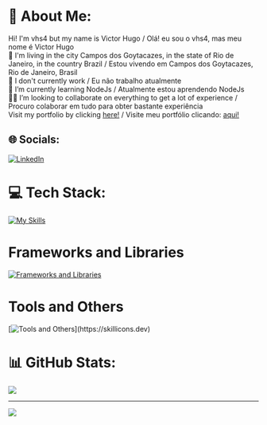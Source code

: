 # 💫 About Me:
Hi! I'm vhs4 but my name is Victor Hugo / Olá! eu sou o vhs4, mas meu nome é Victor Hugo<br>📍 I'm living in the city Campos dos Goytacazes, in the state of Rio de Janeiro, in the country Brazil / Estou vivendo em Campos dos Goytacazes, Rio de Janeiro, Brasil<br>🔭 I don't currently work / Eu não trabalho atualmente <br>🌱 I’m currently learning NodeJs / Atualmente estou aprendendo NodeJs<br>👨‍💻 I’m looking to collaborate on everything to get a lot of experience / Procuro colaborar em tudo para obter bastante experiência <br>
Visit my portfolio by clicking <a href="https://portfoliovhs4.netlify.app/">here!</a> / Visite meu portfólio clicando: <a href="https://portfoliovhs4.netlify.app/">aqui!</a><br>


## 🌐 Socials:
[![LinkedIn](https://img.shields.io/badge/LinkedIn-%230077B5.svg?logo=linkedin&logoColor=white)](https://www.linkedin.com/in/victor-hugo-9b7225250/)

# 💻 Tech Stack:
[![My Skills](https://skillicons.dev/icons?i=js,ts,py,babel,gulp,md,html,css)](https://skillicons.dev)

# Frameworks and Libraries

[![Frameworks and Libraries](https://skillicons.dev/icons?i=react,vue,tailwind,bootstrap)](https://skillicons.dev)

# Tools and Others

[![Tools and Others](https://skillicons.dev/icons?i=git,github,vscode,figma,)](https://skillicons.dev)

# 📊 GitHub Stats:

![](https://github-readme-stats.vercel.app/api/top-langs/?username=Vhs4&theme=algolia&hide_border=false&include_all_commits=false&count_private=false&layout=compact)

---
[![](https://visitcount.itsvg.in/api?id=Vhs4&icon=0&color=0)](https://visitcount.itsvg.in)
